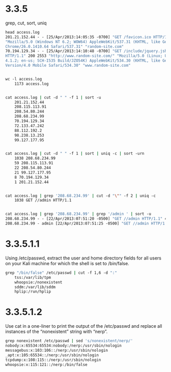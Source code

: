 
# 3.3.5
grep, cut, sort, uniq

```bash
head access.log   
201.21.152.44 - - [25/Apr/2013:14:05:35 -0700] "GET /favicon.ico HTTP/1.1" 404 89 "-"   
"Mozilla/5.0 (Windows NT 6.2; WOW64) AppleWebKit/537.31 (KHTML, like Gecko)   
Chrome/26.0.1410.64 Safari/537.31" "random-site.com"   
70.194.129.34 - - [25/Apr/2013:14:10:48 -0700] "GET /include/jquery.jshowoff.min.js   
HTTP/1.1" 200 2553 "http://www.random-site.com/" "Mozilla/5.0 (Linux; U; Android   
4.1.2; en-us; SCH-I535 Build/JZO54K) AppleWebKit/534.30 (KHTML, like Gecko)   
Version/4.0 Mobile Safari/534.30" "www.random-site.com"


wc -l access.log   
	1173 access.log


cat access.log | cut -d " " -f 1 | sort -u   
	201.21.152.44   
	208.115.113.91   
	208.54.80.244   
	208.68.234.99   
	70.194.129.34   
	72.133.47.242   
	88.112.192.2   
	98.238.13.253   
	99.127.177.95


cat access.log | cut -d " " -f 1 | sort | uniq -c | sort -urn   
	1038 208.68.234.99   
	59 208.115.113.91   
	22 208.54.80.244   
	21 99.127.177.95   
	8 70.194.129.34   
	1 201.21.152.44


cat access.log | grep '208.68.234.99' | cut -d "\"" -f 2 | uniq -c   
	1038 GET //admin HTTP/1.1


cat access.log | grep '208.68.234.99' | grep '/admin ' | sort -u   
208.68.234.99 - - [22/Apr/2013:07:51:20 -0500] "GET //admin HTTP/1.1" 401 742 "-" "Teh Forest Lobster"   
208.68.234.99 - admin [22/Apr/2013:07:51:25 -0500] "GET //admin HTTP/1.1" 200 575 "-" "Teh Forest Lobster"
```



# 3.3.5.1.1
Using /etc/passwd, extract the user and home directory fields for all users on your Kali machine for which the shell is set to /bin/false.

```bash
grep "/bin/false" /etc/passwd | cut -f 1,6 -d ":"  
	tss:/var/lib/tpm  
	whoopsie:/nonexistent  
	sddm:/var/lib/sddm  
	hplip:/run/hplip
```


# 3.3.5.1.2
Use cat in a one-liner to print the output of the /etc/passwd and replace all instances of the “nonexistent” string with “nerp”.

```bash
grep nonexistent /etc/passwd | sed 's/nonexistent/nerp/'  
nobody:x:65534:65534:nobody:/nerp:/usr/sbin/nologin  
messagebus:x:103:106::/nerp:/usr/sbin/nologin  
_apt:x:105:65534::/nerp:/usr/sbin/nologin  
tcpdump:x:108:115::/nerp:/usr/sbin/nologin  
whoopsie:x:115:121::/nerp:/bin/false
```